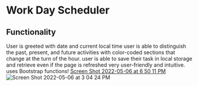 # Work Day Scheduler

## Functionality
User is greeted with date and current local time
user is able to distinguish the past, present, and future activities with color-coded sections that change at the turn of the hour.
user is able to save their task in local storage and retrieve even if the page is refreshed
very user-friendly and intuitive.
uses Bootstrap functions!
[Screen Shot 2022-05-06 at 6 50 11 PM](https://user-images.githubusercontent.com/95557040/167228797-1957e877-4d62-4106-bc2f-a70aa4f65140.png)
![Screen Shot 2022-05-06 at 3 04 24 PM](https://user-images.githubusercontent.com/95557040/167228798-0634e642-f02d-4f54-a79b-4cd295ad2812.png)

